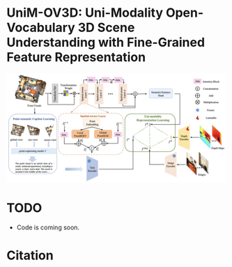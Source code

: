 # UniM-OV3D: Uni-Modality Open-Vocabulary 3D Scene Understanding with Fine-Grained Feature Representation


![Image description](https://github.com/hithqd/UniM-OV3D/blob/main/docs/framework.png)

# TODO
* Code is coming soon.

# Citation
```

```
